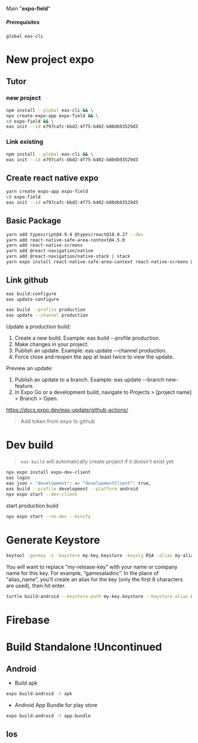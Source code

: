 Main "**expo-field**"
##### Prerequisites
`global eas-cli`


# New project expo
## Tutor
### new project
```sh
npm install --global eas-cli && \
npx create-expo-app expo-field && \
cd expo-field && \
eas init --id e797cafc-bbd2-4f75-b402-b80db93529d3
```
### Link existing
```sh
npm install --global eas-cli && \
eas init --id e797cafc-bbd2-4f75-b402-b80db93529d3
```
## Create react native expo
```sh
yarn create expo-app expo-field
cd expo-field
eas init --id e797cafc-bbd2-4f75-b402-b80db93529d3
```
## Basic Package
```sh
yarn add typescript@4.9.4 @types/react@18.0.27 --dev
yarn add react-native-safe-area-context@4.5.0
yarn add react-native-screens
yarn add @react-navigation/native
yarn add @react-navigation/native-stack | stack
yarn expo install react-native-safe-area-context react-native-screens @react-navigation/native @react-navigation/native-stack
```
## Link github
```sh
eas build:configure
eas update configure

eas build --profile production
eas update --channel production
```
Update a production build:
1. Create a new build. Example: eas build --profile production.
2. Make changes in your project.
3. Publish an update. Example: eas update --channel production.
4. Force close and reopen the app at least twice to view the update.

Preview an update:
1. Publish an update to a branch. Example: eas update --branch new-feature.
2. In Expo Go or a development build, navigate to Projects > [project name] > Branch > Open.

https://docs.expo.dev/eas-update/github-actions/
>Add token from expo to github


# Dev build
> `eas build` will automatically create project if it doesn't exist yet
```sh
npx expo install expo-dev-client
eas login
eas json > "development": => "developmentClient": true,
eas build --profile development --platform android
npx expo start --dev-client
```
start production build
```sh
npx expo start --no-dev --minify
```

# Generate Keystore
```sh
keytool -genkey -v -keystore my-key.keystore -keyalg RSA -alias my-alias -sigalg SHA1withRSA -keysize 2048 -validity 10000
```
You will want to replace “my-release-key” with your name or company name for this key. For example, “gamesaladinc”. In the place of “alias_name”, you’ll create an alias for the key (only the first 8 characters are used), then hit enter.

```sh
turtle build:android --keystore-path my-key.keystore --keystore-alias my-alias
```

# Firebase

# Build Standalone !Uncontinued
## Android
- Build apk
```sh
expo build:android -t apk
```
- Android App Bundle for play store
```sh
expo build:android -t app-bundle
```
## Ios
```sh

```